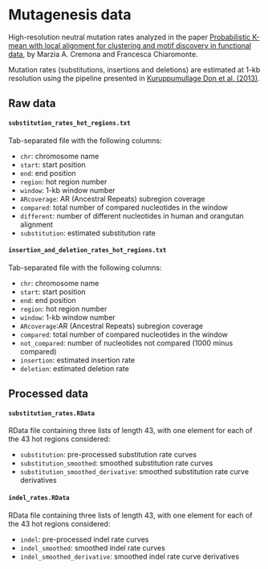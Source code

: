 # Mutagenesis data

High-resolution neutral mutation rates analyzed in the paper [Probabilistic K-mean with local alignment for clustering and motif discovery in functional data](https://arxiv.org/abs/1808.04773), by Marzia A. Cremona and Francesca Chiaromonte. 

Mutation rates (substitutions, insertions and deletions) are estimated at 1-kb resolution using the pipeline presented in [Kuruppumullage Don et al. (2013)](https://doi.org/10.1073/pnas.1221792110). 


## Raw data

#### `substitution_rates_hot_regions.txt`
Tab-separated file with the following columns:
- `chr`: chromosome name
- `start`: start position
- `end`: end position
- `region`: hot region number
- `window`: 1-kb window number
- `ARcoverage`: AR (Ancestral Repeats) subregion coverage
- `compared`: total number of compared nucleotides in the window
- `different`: number of different nucleotides in human and orangutan alignment
- `substitution`: estimated substitution rate

#### `insertion_and_deletion_rates_hot_regions.txt`
Tab-separated file with the following columns:
- `chr`: chromosome name
- `start`: start position
- `end`: end position
- `region`: hot region number
- `window`: 1-kb window number
- `ARcoverage`:AR (Ancestral Repeats) subregion coverage 
- `compared`: total number of compared nucleotides in the window
- `not_compared`: number of nucleotides not compared (1000 minus compared)
- `insertion`: estimated insertion rate
- `deletion`: estimated deletion rate


## Processed data

#### `substitution_rates.RData`
RData file containing three lists of length 43, with one element for each of the 43 hot regions considered:
- `substitution`: pre-processed substitution rate curves
- `substitution_smoothed`: smoothed substitution rate curves
- `substitution_smoothed_derivative`: smoothed substitution rate curve derivatives

#### `indel_rates.RData`
RData file containing three lists of length 43, with one element for each of the 43 hot regions considered:
- `indel`: pre-processed indel rate curves
- `indel_smoothed`: smoothed indel rate curves
- `indel_smoothed_derivative`: smoothed indel rate curve derivatives
